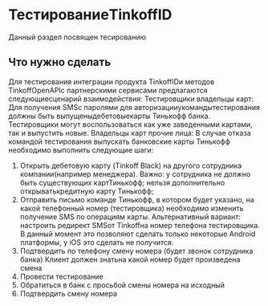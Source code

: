 # ТестированиеTinkoffID
Данный раздел посвящен тесированию

## Что нужно сделать

Для тестирования интеграции продукта TinkoffIDи методов TinkoffOpenAPIс партнерскими сервисами предлагаются следующиесценарий взаимодействия:
Тестировщики владельцы карт: Для получения SMSс паролями для авторизацииукомандытестирования должны быть выпущеныдебетовыекарты Тинькофф банка. Тестировщики могут воспользоваться как уже заведенными картами, так и выпустить новые.
Владельцы карт прочие лица: В случае отказа командой тестирования выпускать банковские карты Тинькофф необходимо выполнить следующие шаги:
 1. Открыть дебетовую карту (Tinkoff Black) на другого сотрудника компании(например менеджера). Важно: у сотрудника не должно быть существующих картТинькофф; нельзя дополнительно открыватькредитную карту Тинькофф;
 2. Отправить письмо команде Тинькофф, в котором будет указано, на какой телефонный номер (тестировщика) необходимо изменить получение SMS по операциям карты. Альтернативный вариант: настроить редирект SMSот Tinkoffна номер телефона тестировщика. В данный момент это позволяют сделать только некоторые Android платформы, у iOS это сделать не получится. 
 3. Подтвердить по телефону смену номера (будет звонок сотрудника банка) Клиент должен знатьна какой номер будет произведена смена
 4. Провести тестирование
 5. Обратиться в банк с просьбой смены номера на исходный
 6. Подтвердить смену номера
